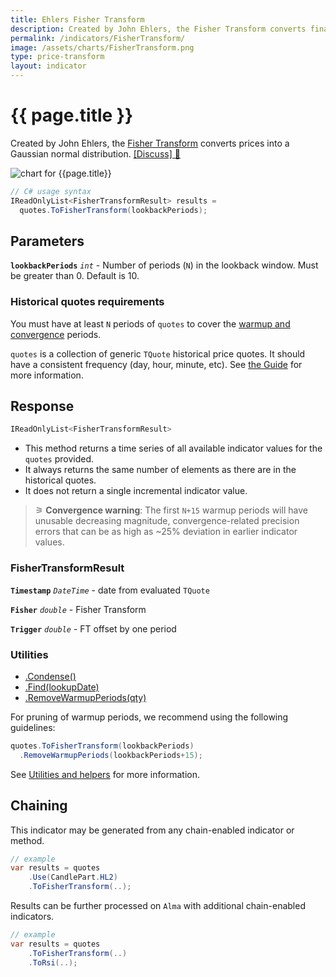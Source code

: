 ```yaml
---
title: Ehlers Fisher Transform
description: Created by John Ehlers, the Fisher Transform converts financial market prices into a Gaussian normal distribution.
permalink: /indicators/FisherTransform/
image: /assets/charts/FisherTransform.png
type: price-transform
layout: indicator
---
```


# {{ page.title }}

Created by John Ehlers, the [Fisher Transform](https://www.investopedia.com/terms/f/fisher-transform.asp) converts prices into a Gaussian normal distribution.
[[Discuss] &#128172;]({{site.github.repository_url}}/discussions/409 "Community discussion about this indicator")

![chart for {{page.title}}]({{site.baseurl}}{{page.image}})

```csharp
// C# usage syntax
IReadOnlyList<FisherTransformResult> results =
  quotes.ToFisherTransform(lookbackPeriods);
```

## Parameters

**`lookbackPeriods`** _`int`_ - Number of periods (`N`) in the lookback window.  Must be greater than 0.  Default is 10.

### Historical quotes requirements

You must have at least `N` periods of `quotes` to cover the [warmup and convergence]({{site.github.repository_url}}/discussions/688) periods.

`quotes` is a collection of generic `TQuote` historical price quotes.  It should have a consistent frequency (day, hour, minute, etc).  See [the Guide]({{site.baseurl}}/guide/#historical-quotes) for more information.

## Response

```csharp
IReadOnlyList<FisherTransformResult>
```

- This method returns a time series of all available indicator values for the `quotes` provided.
- It always returns the same number of elements as there are in the historical quotes.
- It does not return a single incremental indicator value.

>&#9886; **Convergence warning**: The first `N+15` warmup periods will have unusable decreasing magnitude, convergence-related precision errors that can be as high as ~25% deviation in earlier indicator values.

### FisherTransformResult

**`Timestamp`** _`DateTime`_ - date from evaluated `TQuote`

**`Fisher`** _`double`_ - Fisher Transform

**`Trigger`** _`double`_ - FT offset by one period

### Utilities

- [.Condense()]({{site.baseurl}}/utilities#condense)
- [.Find(lookupDate)]({{site.baseurl}}/utilities#find-indicator-result-by-date)
- [.RemoveWarmupPeriods(qty)]({{site.baseurl}}/utilities#remove-warmup-periods)

For pruning of warmup periods, we recommend using the following guidelines:

```csharp
quotes.ToFisherTransform(lookbackPeriods)
  .RemoveWarmupPeriods(lookbackPeriods+15);
```

See [Utilities and helpers]({{site.baseurl}}/utilities#utilities-for-indicator-results) for more information.

## Chaining

This indicator may be generated from any chain-enabled indicator or method.

```csharp
// example
var results = quotes
    .Use(CandlePart.HL2)
    .ToFisherTransform(..);
```

Results can be further processed on `Alma` with additional chain-enabled indicators.

```csharp
// example
var results = quotes
    .ToFisherTransform(..)
    .ToRsi(..);
```
